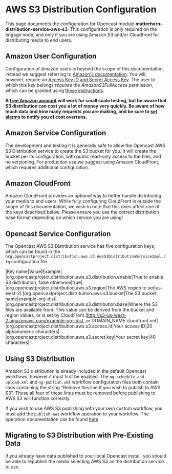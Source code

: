 AWS S3 Distribution Configuration
=================================
This page documents the configuration for Opencast module **matterhorn-distribution-service-aws-s3**.  This configuration is only required on the engage node, and only if you are using Amazon S3 and/or Cloudfront for distributing media to end users.

Amazon User Configuration
-------------------------

Configuration of Amazon users is beyond the scope of this documentation, instead we suggest referring to [Amazon's documentation](http://docs.aws.amazon.com/IAM/latest/UserGuide/introduction.html).  You will, however, require an [Access Key ID and Secret Access Key](https://aws.amazon.com/developers/access-keys/).  The user to which this key belongs *requires* the *AmazonS3FullAccess* permission, which can be granted using [these instructions](http://docs.aws.amazon.com/IAM/latest/UserGuide/access_policies_inline-using.html).

**A [free Amazon account](https://aws.amazon.com/free/) will work for small scale testing, but be aware that S3 distribution can cost you a lot of money very quickly.  Be aware of how much data and how many requests you are making, and be sure to [set alarms](http://docs.aws.amazon.com/awsaccountbilling/latest/aboutv2/free-tier-alarms.html) to notify you of cost overruns.**

Amazon Service Configuration
----------------------------

The development and testing it is generally safe to allow the Opencast AWS S3 Distribution service to create the S3 bucket for you.  It will create the bucket per its configuration, with public read-only access to the files, and no versioning.  For production use we suggest using Amazon CloudFront, which requires additional configuration.

Amazon CloudFront
-----------------

Amazon CloudFront provides an *optional* way to better handle distributing your media to end users.  While fully configuring CloudFront is outside the scope of this documentation, we wish to note that this does affect one of the keys described below.  Please ensure you use the correct distribution base format depending on which service you are using!

Opencast Service Configuration
------------------------------

The Opencast AWS S3 Distribution service has five configuration keys, which can be found in the `org.opencastproject.distribution.aws.s3.AwsS3DistributionServiceImpl.cfg` configuration file.

|Key name|Value|Example|
|org.opencastproject.distribution.aws.s3.distribution.enable|True to enable S3 distribution, false otherwise|true|
|org.opencastproject.distribution.aws.s3.region|The AWS region to set|us-west-2|
|org.opencastproject.distribution.aws.s3.bucket|The S3 bucket name|example-org-dist|
|org.opencastproject.distribution.aws.s3.distribution.base|Where the S3 files are available from.  This value can be derived from the bucket and region values, or is set by CloudFront.|http://s3-us-west-2.amazonaws.com/example-org-dist, or DOMAIN_NAME.cloudfront.net|
|org.opencastproject.distribution.aws.s3.access.id|Your access ID|20 alphanumeric characters|
|org.opencastproject.distribution.aws.s3.secret.key|Your secret key|40 characters|

Using S3 Distribution
---------------------

Amazon S3 distribution is already included in the default Opencast workflows, however it must first be enabled.  The `ng-schedule-and-upload.xml` and `ng-publish.xml` workflow configuration files both contain lines containing the string "Remove this line if you wish to publish to AWS S3".  These all four of these lines must be removed before publishing to AWS S3 will function correctly.

If you wish to use AWS S3 publishing with your own custom workflow, you must add the `publish-aws` workflow operation to your workflow.  The operation documentation can be found [here](../workflowoperationhandlers/publishaws-woh.md).

Migrating to S3 Distribution with Pre-Existing Data
---------------------------------------------------

If you already have data published to your local Opencast install, you should be able to republish the media selecting AWS S3 as the distribution service to use.
